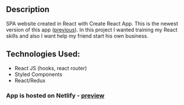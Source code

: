 ## Description
SPA website created in React with Create React App. This is the newest version of this app ([previous](https://github.com/kumiasto/website-personal-trainer)). In this project I wanted training my React skills and also I want help my friend start his own business. 


## Technologies Used:
  * React JS (hooks, react router)
  * Styled Components
  * React/Redux


### App is hosted on Netlify - [preview](https://musing-wilson-52b78c.netlify.app/)
